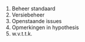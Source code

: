 1. Beheer standaard
2. Versiebeheer
3. Openstaande issues
4. Opmerkingen in hypothesis
5. w.v.t.t.k.
